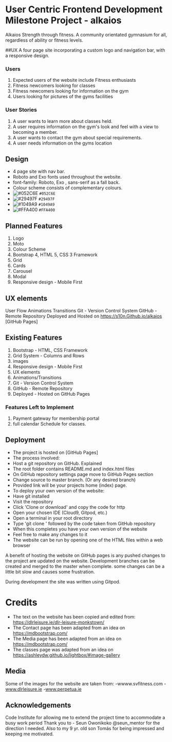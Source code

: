 

# User Centric Frontend Development Milestone Project - alkaios

Alkaios Strength through fitness. A community orientated gymnasium for all, regardless of ability or fitness levels.

##UX
A four page site incorporating a custom logo and navigation bar, with a responsive design.

### Users

1. Expected users of the website include Fitness enthusiasts 
2. Fitness newcomers looking for classes
3. Fitness newcomers looking for information on the gym
4. Users looking for pictures of the gyms facilities

### User Stories

1. A user wants to learn more about classes held. 
2. A user requires information on the gym's look and feel with a view to becoming a member.
3. A user wants to contact the gym about special requirements.
4. A user needs information on the gyms location


## Design

- 4 page site with nav bar. 
- Roboto  and Exo fonts used throughout the website.
- font-family: Roboto, Exo , sans-serif as a fall back.
- Colour scheme consists of complementary colours.
- ![#052C6E](https://placehold.it/15/052C6E/000000?text=+) `#052C6E`
- ![#29497F](https://placehold.it/15/29497F/000000?text=+) `#29497F`
- ![#1049A9](https://placehold.it/15/1049A9/000000?text=+) `#1049A9`
- ![#FFA400](https://placehold.it/15/FFA400/000000?text=+) `#FFA400`

## Planned Features

1. Logo
2. Moto
3. Colour Scheme
4. Bootstrap 4, HTML 5, CSS 3 Framework
4. Grid 
4. Cards
4. Carousel
4. Modal
5. Responsive design - Mobile First


## UX elements
User Flow
Animations
Transitions
Git - Version Control System
GitHub - Remote Repository
Deployed and Hosted on https://s10n.Github.io/alkaios [GitHub Pages]


## Existing Features

1. Bootstrap - HTML, CSS Framework
2. Grid System - Columns and Rows
3. images
4. Responsive design - Mobile First
5. UX elements
6. Animations/Transitions
7. Git - Version Control System
8. GitHub - Remote Repository
9. Deployed - Hosted on GitHub Pages


### Features Left to Implement
1. Payment gateway for membership portal
2. full calendar Schedule for classes.

## Deployment
- The project is hosted on [GitHub Pages]
- The process involved:
- Host a git repository on GitHub. Explained 
- The root folder contains README.md and index.html files
- On GitHub repository settings page move to GitHub Pages section
- Change source to master branch. (Or any desired branch)
- Provided link will be your projects home (index) page. 
- To deploy your own version of the website:
- Have git installed
- Visit the repository
- Click 'Clone or download' and copy the code for http
- Open your chosen IDE (Cloud9, Gitpod, etc.)
- Open a terminal in your root directory
- Type 'git clone ' followed by the code taken from GitHub repository
- When this completes you have your own version of the website
- Feel free to make any changes to it
- The website can be run by opening one of the HTML files within a web browser

A benefit of hosting the website on GitHub pages is any pushed changes to the project are updated on the website. 
Development branches can be created and merged to the master when complete.
some changes can be a little bit slow and causes some frustration.

During development the site was written using Gitpod.

# Credits
- The text on the website has been copied and edited from:  https://dlrleisure.ie/dlr-leisure-monkstown/ 
- The Contact page has been adapted from an idea on https://mdbootstrap.com/
- The Media page has been adapted from an idea on https://mdbootstrap.com/
- The classes page was adapted from an idea on https://ashleydw.github.io/lightbox/#image-gallery

## Media
Some of the images for the website are taken from:
-wwww.svfitness.com
-www.dlrleisure.ie
-www.perpetua.ie


## Acknowledgements
Code Institute for allowing me to extend the project time to accommodate a busy work period
Thank you to  - Seun Owonikoko  @seun_mentor for the direction I needed.
Also to my 9 yr. old son Tomás for being impressed and keeping me motivated.

